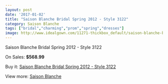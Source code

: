 ```yaml
---
layout: post
date: '2017-01-02'
title: "Saison Blanche Bridal Spring 2012 - Style 3122"
category: Saison Blanche
tags: ["bridal","charming","prom","spring","dresses"]
image: http://www.idealgown.com/11271-thickbox_default/saison-blanche-bridal-spring-2012-style-3122.jpg
---
```

Saison Blanche Bridal Spring 2012 - Style 3122

On Sales: **$568.99**
<a href="https://www.idealgown.com/en/saison-blanche/4616-saison-blanche-bridal-spring-2012-style-3122.html"><amp-img layout="responsive" width="600" height="600" src="//www.idealgown.com/11271-thickbox_default/saison-blanche-bridal-spring-2012-style-3122.jpg" alt="Saison Blanche Bridal Spring 2012 - Style 3122 0" /></a>
<a href="https://www.idealgown.com/en/saison-blanche/4616-saison-blanche-bridal-spring-2012-style-3122.html"><amp-img layout="responsive" width="600" height="600" src="//www.idealgown.com/11270-thickbox_default/saison-blanche-bridal-spring-2012-style-3122.jpg" alt="Saison Blanche Bridal Spring 2012 - Style 3122 1" /></a>

Buy it: [Saison Blanche Bridal Spring 2012 - Style 3122](https://www.idealgown.com/en/saison-blanche/4616-saison-blanche-bridal-spring-2012-style-3122.html "Saison Blanche Bridal Spring 2012 - Style 3122")

View more: [Saison Blanche](https://www.idealgown.com/en/55-saison-blanche "Saison Blanche")